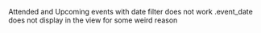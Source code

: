 Attended and Upcoming events with date filter does not work
.event_date does not display in the view for some weird reason
